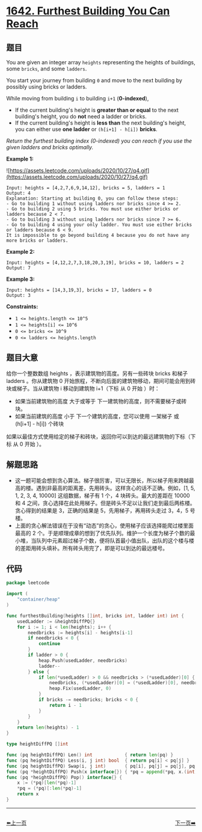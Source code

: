 # [1642. Furthest Building You Can Reach](https://leetcode.com/problems/furthest-building-you-can-reach/)


## 题目

You are given an integer array `heights` representing the heights of buildings, some `bricks`, and some `ladders`.

You start your journey from building `0` and move to the next building by possibly using bricks or ladders.

While moving from building `i` to building `i+1` (**0-indexed**),

- If the current building's height is **greater than or equal** to the next building's height, you do **not** need a ladder or bricks.
- If the current building's height is **less than** the next building's height, you can either use **one ladder** or `(h[i+1] - h[i])` **bricks**.

*Return the furthest building index (0-indexed) you can reach if you use the given ladders and bricks optimally.*

**Example 1:**

![https://assets.leetcode.com/uploads/2020/10/27/q4.gif](https://assets.leetcode.com/uploads/2020/10/27/q4.gif)

```
Input: heights = [4,2,7,6,9,14,12], bricks = 5, ladders = 1
Output: 4
Explanation: Starting at building 0, you can follow these steps:
- Go to building 1 without using ladders nor bricks since 4 >= 2.
- Go to building 2 using 5 bricks. You must use either bricks or ladders because 2 < 7.
- Go to building 3 without using ladders nor bricks since 7 >= 6.
- Go to building 4 using your only ladder. You must use either bricks or ladders because 6 < 9.
It is impossible to go beyond building 4 because you do not have any more bricks or ladders.

```

**Example 2:**

```
Input: heights = [4,12,2,7,3,18,20,3,19], bricks = 10, ladders = 2
Output: 7

```

**Example 3:**

```
Input: heights = [14,3,19,3], bricks = 17, ladders = 0
Output: 3

```

**Constraints:**

- `1 <= heights.length <= 10^5`
- `1 <= heights[i] <= 10^6`
- `0 <= bricks <= 10^9`
- `0 <= ladders <= heights.length`

## 题目大意

给你一个整数数组 heights ，表示建筑物的高度。另有一些砖块 bricks 和梯子 ladders 。你从建筑物 0 开始旅程，不断向后面的建筑物移动，期间可能会用到砖块或梯子。当从建筑物 i 移动到建筑物 i+1（下标 从 0 开始 ）时：

- 如果当前建筑物的高度 大于或等于 下一建筑物的高度，则不需要梯子或砖块。
- 如果当前建筑的高度 小于 下一个建筑的高度，您可以使用 一架梯子 或 (h[i+1] - h[i]) 个砖块

如果以最佳方式使用给定的梯子和砖块，返回你可以到达的最远建筑物的下标（下标 从 0 开始 ）。

## 解题思路

- 这一题可能会想到贪心算法。梯子很厉害，可以无限长，所以梯子用来跨越最高的楼。遇到非最高的距离差，先用砖头。这样贪心的话不正确。例如，[1, 5, 1, 2, 3, 4, 10000] 这组数据，梯子有 1 个，4 块砖头。最大的差距在 10000 和 4 之间，贪心选择在此处用梯子。但是砖头不足以让我们走到最后两栋楼。贪心得到的结果是 3，正确的结果是 5，先用梯子，再用砖头走过 3，4，5 号楼。
- 上面的贪心解法错误在于没有“动态”的贪心，使用梯子应该选择能爬过楼里面最高的 2 个。于是顺理成章的想到了优先队列。维护一个长度为梯子个数的最小堆，当队列中元素超过梯子个数，便将队首最小值出队，出队的这个楼与楼的差距用砖头填补。所有砖头用完了，即是可以到达的最远楼号。

## 代码

```go
package leetcode

import (
	"container/heap"
)

func furthestBuilding(heights []int, bricks int, ladder int) int {
	usedLadder := &heightDiffPQ{}
	for i := 1; i < len(heights); i++ {
		needbricks := heights[i] - heights[i-1]
		if needbricks < 0 {
			continue
		}
		if ladder > 0 {
			heap.Push(usedLadder, needbricks)
			ladder--
		} else {
			if len(*usedLadder) > 0 && needbricks > (*usedLadder)[0] {
				needbricks, (*usedLadder)[0] = (*usedLadder)[0], needbricks
				heap.Fix(usedLadder, 0)
			}
			if bricks -= needbricks; bricks < 0 {
				return i - 1
			}
		}
	}
	return len(heights) - 1
}

type heightDiffPQ []int

func (pq heightDiffPQ) Len() int            { return len(pq) }
func (pq heightDiffPQ) Less(i, j int) bool  { return pq[i] < pq[j] }
func (pq heightDiffPQ) Swap(i, j int)       { pq[i], pq[j] = pq[j], pq[i] }
func (pq *heightDiffPQ) Push(x interface{}) { *pq = append(*pq, x.(int)) }
func (pq *heightDiffPQ) Pop() interface{} {
	x := (*pq)[len(*pq)-1]
	*pq = (*pq)[:len(*pq)-1]
	return x
}
```


----------------------------------------------
<div style="display: flex;justify-content: space-between;align-items: center;">
<p><a href="https://books.halfrost.com/leetcode/ChapterFour/1600~1699/1641.Count-Sorted-Vowel-Strings/">⬅️上一页</a></p>
<p><a href="https://books.halfrost.com/leetcode/ChapterFour/1600~1699/1646.Get-Maximum-in-Generated-Array/">下一页➡️</a></p>
</div>
